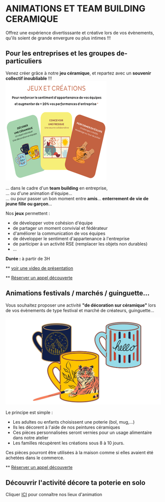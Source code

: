 # ANIMATIONS ET TEAM BUILDING CERAMIQUE  
Offrez une expérience divertisssante et créative lors de vos évènements, qu'ils soient de grande envergure ou plus intimes !!!   

## Pour les entreprises et les groupes de- particuliers       
Venez créer grâce à notre **jeu céramique**, et repartez avec un **souvenir collectif inoubliable** !!!  
<img src="/images/Flyer_reduit_team_building_fans_de_terre.png" class="image-horiz">  

... dans le cadre d'un **team building** en entreprise,   
... ou d'une animation d'équipe...   
... ou pour passer un bon moment entre **amis**... **enterrement de vie de jeune fille ou garçon**...     


Nos **jeux** permettent :  
- de développer votre cohésion d'équipe    
- de partager un moment convivial et fédérateur   
- d'améliorer la communication de vos équipes   
- de développer le sentiment d'appartenance à l'entreprise
- de participer à un activité RSE (remplacer les objets non durables)
- ...

**Durée :** à partir de 3H  

** [voir une video de présentation](https://docs.google.com/forms/d/e/1FAIpQLSfAaMJPh-1QEouYHQ4PK2VW39pBCma3NkCVcRWdkdgfhH1ERw/viewform?usp=sharing&ouid=114279184575287051335)       

** [Réserver un appel découverte](https://docs.google.com/forms/d/e/1FAIpQLSfAaMJPh-1QEouYHQ4PK2VW39pBCma3NkCVcRWdkdgfhH1ERw/viewform?usp=sharing&ouid=114279184575287051335)   
   
## Animations festivals / marchés / guinguette...        
Vous souhaitez proposer une activité **"de décoration sur céramique"** lors de vos évènements de type festival et marché de créateurs, guinguette...  

<img src="/images/geste-animation-poterie-fansdeterre-ceramique-colombes-paris.jpg" class="image-horiz">   

Le principe est simple :  
- Les adultes ou enfants choisissent une poterie (bol, mug,...)    
- Ils les décorent à l'aide de nos peintures céramiques   
- Ces pièces personnalisées seront vernies pour un usage alimentaire dans notre atelier   
- Les familles récupèrent les créations sous 8 à 10 jours.   

Ces pièces pourront être utilisées à la maison comme si elles avaient été achetées dans le commerce.    

** [Réserver un appel découverte](https://docs.google.com/forms/d/e/1FAIpQLSfAaMJPh-1QEouYHQ4PK2VW39pBCma3NkCVcRWdkdgfhH1ERw/viewform?usp=sharing&ouid=114279184575287051335)   

## Découvrir l'activité décore ta poterie en solo   
Cliquer [ICI](parent_enfant.md) pour connaître nos lieux d'animation  
 
  



